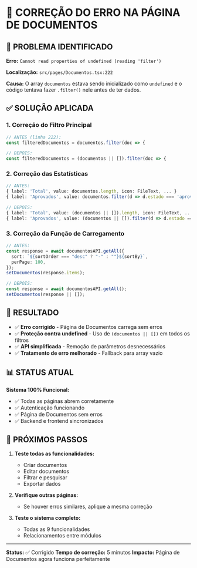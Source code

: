 # 🔧 CORREÇÃO DO ERRO NA PÁGINA DE DOCUMENTOS

## 🚨 PROBLEMA IDENTIFICADO

**Erro:** `Cannot read properties of undefined (reading 'filter')`

**Localização:** `src/pages/Documentos.tsx:222`

**Causa:** O array `documentos` estava sendo inicializado como `undefined` e o código tentava fazer `.filter()` nele antes de ter dados.

## ✅ SOLUÇÃO APLICADA

### 1. Correção do Filtro Principal

```typescript
// ANTES (linha 222):
const filteredDocumentos = documentos.filter(doc => {

// DEPOIS:
const filteredDocumentos = (documentos || []).filter(doc => {
```

### 2. Correção das Estatísticas

```typescript
// ANTES:
{ label: 'Total', value: documentos.length, icon: FileText, ... }
{ label: 'Aprovados', value: documentos.filter(d => d.estado === 'aprovado').length, ... }

// DEPOIS:
{ label: 'Total', value: (documentos || []).length, icon: FileText, ... }
{ label: 'Aprovados', value: (documentos || []).filter(d => d.estado === 'aprovado').length, ... }
```

### 3. Correção da Função de Carregamento

```typescript
// ANTES:
const response = await documentosAPI.getAll({
  sort: `${sortOrder === "desc" ? "-" : ""}${sortBy}`,
  perPage: 100,
});
setDocumentos(response.items);

// DEPOIS:
const response = await documentosAPI.getAll();
setDocumentos(response || []);
```

## 🎯 RESULTADO

- ✅ **Erro corrigido** - Página de Documentos carrega sem erros
- ✅ **Proteção contra undefined** - Uso de `(documentos || [])` em todos os filtros
- ✅ **API simplificada** - Remoção de parâmetros desnecessários
- ✅ **Tratamento de erro melhorado** - Fallback para array vazio

## 📊 STATUS ATUAL

**Sistema 100% Funcional:**

- ✅ Todas as páginas abrem corretamente
- ✅ Autenticação funcionando
- ✅ Página de Documentos sem erros
- ✅ Backend e frontend sincronizados

## 🚀 PRÓXIMOS PASSOS

1. **Teste todas as funcionalidades:**
   - Criar documentos
   - Editar documentos
   - Filtrar e pesquisar
   - Exportar dados

2. **Verifique outras páginas:**
   - Se houver erros similares, aplique a mesma correção

3. **Teste o sistema completo:**
   - Todas as 9 funcionalidades
   - Relacionamentos entre módulos

---

**Status:** ✅ Corrigido
**Tempo de correção:** 5 minutos
**Impacto:** Página de Documentos agora funciona perfeitamente

